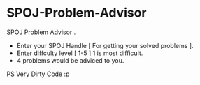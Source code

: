 SPOJ-Problem-Advisor
====================

SPOJ Problem Advisor .

*  Enter your SPOJ Handle [ For getting your solved problems ].
*  Enter diffculty level [ 1-5 ] 1 is most difficult.
*  4 problems would be adviced to you. 


PS Very Dirty Code :p
